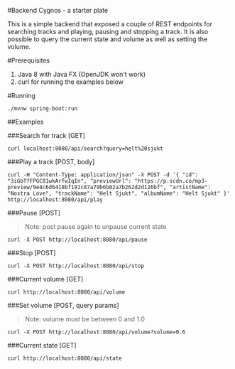 #Backend Cygnos - a starter plate

This is a simple backend that exposed a couple of REST endpoints for searching tracks and playing, pausing and stopping a track. It is also possible to query the current state and volume as well as setting the volume.

#Prerequisites

1. Java 8 with Java FX (OpenJDK won't work)
2. curl for running the examples below

#Running
```
./mvnw spring-boot:run
```

##Examples

###Search for track [GET]
```
curl localhost:8080/api/search?query=helt%20sjukt
```

###Play a track [POST, body]
```
curl -H "Content-Type: application/json" -X POST -d '{ "id": "3iGbTfFPGC81wkArfwIqIn", "previewUrl": "https://p.scdn.co/mp3-preview/9e4c6d6418bf191c87a79b6b82a7b262d2d126bf", "artistName": "Nostra Love", "trackName": "Helt Sjukt", "albumName": "Helt Sjukt" }' http://localhost:8080/api/play
```

###Pause [POST] 
> Note: post pause again to unpause current state

```
curl -X POST http://localhost:8080/api/pause
```

###Stop [POST]
```
curl -X POST http://localhost:8080/api/stop
```

###Current volume [GET]
```
curl http://localhost:8080/api/volume
```

###Set volume [POST, query params] 
> Note: volume must be between 0 and 1.0

```
curl -X POST http://localhost:8080/api/volume?volume=0.6
```

###Current state [GET]
```
curl http://localhost:8080/api/state
```
